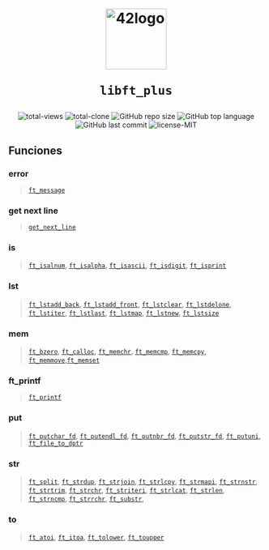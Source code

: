 <h1 align="center">
  <img  width="120" alt="42logo"  src="https://user-images.githubusercontent.com/19689770/129336866-169b0dc7-ea41-47d4-b50a-d466508031af.png">
  
	libft_plus
</h1>
 <p align="center">
<img alt="total-views" src="https://img.shields.io/badge/views-89-blue">
<img alt="total-clone" src="https://img.shields.io/badge/clone-20-blue">
<img alt="GitHub repo size" src="https://img.shields.io/github/repo-size/nach131/minitalk">
<img alt="GitHub top language" src="https://img.shields.io/github/languages/top/nach131/libft_plus">
<img alt="GitHub last commit" src="https://img.shields.io/github/last-commit/nach131/libft_plus">
<img alt="license-MIT" src="https://img.shields.io/badge/license-MIT-blue">
</p>

## Funciones

### error

>[`ft_message`](https://github.com/nach131/libft_plus/blob/main/src/err/ft_message.c)

### get next line

>[`get_next_line`](https://github.com/nach131/get_next_line)

### is

 >[`ft_isalnum`](https://github.com/nach131/libft_plus/blob/main/src/is/ft_isalnum.c), [`ft_isalpha`](https://github.com/nach131/libft_plus/blob/main/src/is/ft_isalpha.c), [`ft_isascii`](https://github.com/nach131/libft_plus/blob/main/src/is/ft_isascii.c), [`ft_isdigit`](https://github.com/nach131/libft_plus/blob/main/src/is/ft_isdigit.c), [`ft_isprint`](https://github.com/nach131/libft_plus/blob/main/src/is/ft_isprint.c)

### lst

>[`ft_lstadd_back`](https://github.com/nach131/libft_plus/tree/main/src/lst/ft_lstadd_back.c), [`ft_lstadd_front`](https://github.com/nach131/libft_plus/tree/main/src/lst/ft_lstadd_front.c), [`ft_lstclear`](https://github.com/nach131/libft_plus/tree/main/src/lst/ft_lstclear.c), [`ft_lstdelone`](https://github.com/nach131/libft_plus/tree/main/src/lst/.ft_lstdelonec), [`ft_lstiter`](https://github.com/nach131/libft_plus/tree/main/src/lst/ft_lstiter.c), [`ft_lstlast`](https://github.com/nach131/libft_plus/tree/main/src/lst/ft_lstlast.c), [`ft_lstmap`](https://github.com/nach131/libft_plus/tree/main/src/lst/ft_lstmap.c), [`ft_lstnew`](https://github.com/nach131/libft_plus/tree/main/src/lst/ft_lstnew.c), [`ft_lstsize`](https://github.com/nach131/libft_plus/tree/main/src/lst/ft_lstsize.c)

### mem

> [`ft_bzero`](https://github.com/nach131/libft_plus/tree/main/src/mem/ft_bzero.c), [`ft_calloc`](https://github.com/nach131/libft_plus/tree/main/src/mem/ft_calloc.c), [`ft_memchr`](https://github.com/nach131/libft_plus/tree/main/src/mem/ft_memchr.c), [`ft_memcmp`](https://github.com/nach131/libft_plus/tree/main/src/mem/ft_memcmp.c), [`ft_memcpy`](https://github.com/nach131/libft_plus/tree/main/src/mem/ft_memcpy.c), [`ft_memmove`](https://github.com/nach131/libft_plus/tree/main/src/mem/ft_memmove.c),[`ft_memset`](https://github.com/nach131/libft_plus/tree/main/src/mem/ft_memset.c)

### ft_printf

> [`ft_printf`](https://github.com/nach131/ft_printf)

### put

> [`ft_putchar_fd`](https://github.com/nach131/libft_plus/tree/main/src/put/ft_putchar_fd.c), [`ft_putendl_fd`](https://github.com/nach131/libft_plus/tree/main/src/put/ft_putendl_fd.c), [`ft_putnbr_fd`](https://github.com/nach131/libft_plus/tree/main/src/put/ft_putnbr_fd.c), [`ft_putstr_fd`](https://github.com/nach131/libft_plus/tree/main/src/put/ft_putstr_fd.c), [`ft_putuni`](https://github.com/nach131/libft_plus/tree/main/src/put/ft_putuni.c), [`ft_file_to_dptr`](https://github.com/nach131/libft_plus/tree/main/src/put/ft_file_to_dptr.c)
### str

> [`ft_split`](https://github.com/nach131/libft_plus/tree/main/src/str/ft_split.c), [`ft_strdup`](https://github.com/nach131/libft_plus/tree/main/src/str/ft_strdup.c), [`ft_strjoin`](https://github.com/nach131/libft_plus/tree/main/src/str/ft_strjoin.c), [`ft_strlcpy`](https://github.com/nach131/libft_plus/tree/main/src/str/ft_strlcpy.c), [`ft_strmapi`](https://github.com/nach131/libft_plus/tree/main/src/str/ft_strmapi.c), [`ft_strnstr`](https://github.com/nach131/libft_plus/tree/main/src/str/ft_strnstr.c), [`ft_strtrim`](https://github.com/nach131/libft_plus/tree/main/src/str/ft_strtrim.c), [`ft_strchr`](https://github.com/nach131/libft_plus/tree/main/src/str/ft_strchr.c), [`ft_striteri`](https://github.com/nach131/libft_plus/tree/main/src/str/ft_striteri.c), [`ft_strlcat`](https://github.com/nach131/libft_plus/tree/main/src/str/ft_strlcat.c), [`ft_strlen`](https://github.com/nach131/libft_plus/tree/main/src/str/ft_strlen.c), [`ft_strncmp`](https://github.com/nach131/libft_plus/tree/main/src/str/ft_strncmp.c), [`ft_strrchr`](https://github.com/nach131/libft_plus/tree/main/src/str/ft_strrchr.c), [`ft_substr`](https://github.com/nach131/libft_plus/tree/main/src/str/ft_substr.c),

### to

> [`ft_atoi`](https://github.com/nach131/libft_plus/tree/main/src/to/ft_atoi.c), [`ft_itoa`](https://github.com/nach131/libft_plus/tree/main/src/to/ft_itoa.c), [`ft_tolower`](https://github.com/nach131/libft_plus/tree/main/src/to/ft_tolower.c), [`ft_toupper`](https://github.com/nach131/libft_plus/tree/main/src/to/ft_toupper.c)
